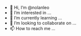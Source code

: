 - 👋 Hi, I’m @nolanleo
- 👀 I’m interested in ...
- 🌱 I’m currently learning ...
- 💞️ I’m looking to collaborate on ...
- 📫 How to reach me ...

<!---
nolanleo/nolanleo is a ✨ special ✨ repository because its `README.md` (this file) appears on your GitHub profile.
You can click the Preview link to take a look at your changes.
--->
